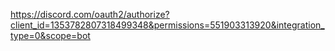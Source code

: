 https://discord.com/oauth2/authorize?client_id=1353782807318499348&permissions=551903313920&integration_type=0&scope=bot